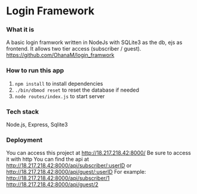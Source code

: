 # Login Framework

### What it is
A basic login framwork written in NodeJs with SQLite3 as the db, ejs as frontend. It  allows two tier access (subscriber / guest).
https://github.com/OhanaM/login_framwork

### How to run this app
1. `npm install` to install dependencies
2. `./bin/dbmod reset` to reset the database if needed
3. `node routes/index.js` to start server

### Tech stack
Node.js, Express, Sqlite3

### Deployment
You can access this project at http://18.217.218.42:8000/
Be sure to access it with http
You can find the api at 
http://18.217.218.42:8000/api/subscriber/:userID or
http://18.217.218.42:8000/api/guest/:userID
For example:
http://18.217.218.42:8000/api/subscriber/1
http://18.217.218.42:8000/api/guest/2